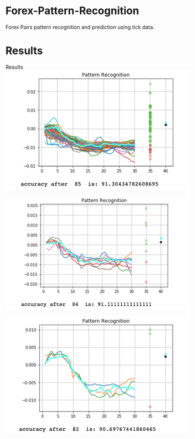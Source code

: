 # Forex-Pattern-Recognition
 Forex Pairs pattern recognition and prediction using tick data. 

# Results
Results
![]( Images/accuracy1.png)

![]( Images/accuracy2.png)

![]( Images/accuracy3.png)
